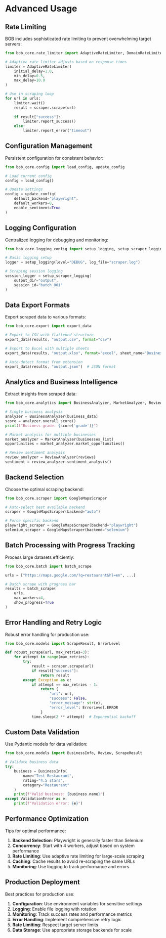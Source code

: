 # Advanced Usage

## Rate Limiting

BOB includes sophisticated rate limiting to prevent overwhelming target servers:

```python
from bob_core.rate_limiter import AdaptiveRateLimiter, DomainRateLimiter

# Adaptive rate limiter adjusts based on response times
limiter = AdaptiveRateLimiter(
    initial_delay=1.0,
    min_delay=0.5,
    max_delay=10.0
)

# Use in scraping loop
for url in urls:
    limiter.wait()
    result = scraper.scrape(url)
    
    if result["success"]:
        limiter.report_success()
    else:
        limiter.report_error("timeout")
```

## Configuration Management

Persistent configuration for consistent behavior:

```python
from bob_core.config import load_config, update_config

# Load current config
config = load_config()

# Update settings
config = update_config(
    default_backend="playwright",
    default_workers=8,
    enable_sentiment=True
)
```

## Logging Configuration

Centralized logging for debugging and monitoring:

```python
from bob_core.logging_config import setup_logging, setup_scraper_logging

# Basic logging setup
logger = setup_logging(level="DEBUG", log_file="scraper.log")

# Scraping session logging
session_logger = setup_scraper_logging(
    output_dir="output",
    session_id="batch_001"
)
```

## Data Export Formats

Export scraped data to various formats:

```python
from bob_core.export import export_data

# Export to CSV with flattened structure
export_data(results, "output.csv", format="csv")

# Export to Excel with multiple sheets
export_data(results, "output.xlsx", format="excel", sheet_name="Businesses")

# Auto-detect format from extension
export_data(results, "output.json")  # JSON format
```

## Analytics and Business Intelligence

Extract insights from scraped data:

```python
from bob_core.analytics import BusinessAnalyzer, MarketAnalyzer, ReviewAnalyzer

# Single business analysis
analyzer = BusinessAnalyzer(business_data)
score = analyzer.overall_score()
print(f"Business grade: {score['grade']}")

# Market analysis for multiple businesses
market_analyzer = MarketAnalyzer(businesses_list)
opportunities = market_analyzer.market_opportunities()

# Review sentiment analysis
review_analyzer = ReviewAnalyzer(reviews)
sentiment = review_analyzer.sentiment_analysis()
```

## Backend Selection

Choose the optimal scraping backend:

```python
from bob_core.scraper import GoogleMapsScraper

# Auto-select best available backend
scraper = GoogleMapsScraper(backend="auto")

# Force specific backend
playwright_scraper = GoogleMapsScraper(backend="playwright")
selenium_scraper = GoogleMapsScraper(backend="selenium")
```

## Batch Processing with Progress Tracking

Process large datasets efficiently:

```python
from bob_core.batch import batch_scrape

urls = ["https://maps.google.com/?q=restaurant&hl=en", ...]

# Batch scrape with progress bar
results = batch_scrape(
    urls,
    max_workers=4,
    show_progress=True
)
```

## Error Handling and Retry Logic

Robust error handling for production use:

```python
from bob_core.models import ScrapeResult, ErrorLevel

def robust_scrape(url, max_retries=3):
    for attempt in range(max_retries):
        try:
            result = scraper.scrape(url)
            if result["success"]:
                return result
        except Exception as e:
            if attempt == max_retries - 1:
                return {
                    "url": url,
                    "success": False,
                    "error_message": str(e),
                    "error_level": ErrorLevel.ERROR
                }
            time.sleep(2 ** attempt)  # Exponential backoff
```

## Custom Data Validation

Use Pydantic models for data validation:

```python
from bob_core.models import BusinessInfo, Review, ScrapeResult

# Validate business data
try:
    business = BusinessInfo(
        name="Test Restaurant",
        rating="4.5 stars",
        category="Restaurant"
    )
    print(f"Valid business: {business.name}")
except ValidationError as e:
    print(f"Validation error: {e}")
```

## Performance Optimization

Tips for optimal performance:

1. **Backend Selection**: Playwright is generally faster than Selenium
2. **Concurrency**: Start with 4 workers, adjust based on system performance
3. **Rate Limiting**: Use adaptive rate limiting for large-scale scraping
4. **Caching**: Cache results to avoid re-scraping the same URLs
5. **Monitoring**: Use logging to track performance and errors

## Production Deployment

Best practices for production use:

1. **Configuration**: Use environment variables for sensitive settings
2. **Logging**: Enable file logging with rotation
3. **Monitoring**: Track success rates and performance metrics
4. **Error Handling**: Implement comprehensive retry logic
5. **Rate Limiting**: Respect target server limits
6. **Data Storage**: Use appropriate storage backends for scale 